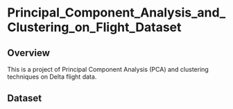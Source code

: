 # Principal_Component_Analysis_and_Clustering_on_Flight_Dataset

## Overview
This is a project of Principal Component Analysis (PCA) and clustering techniques on Delta flight data.  

## Dataset
